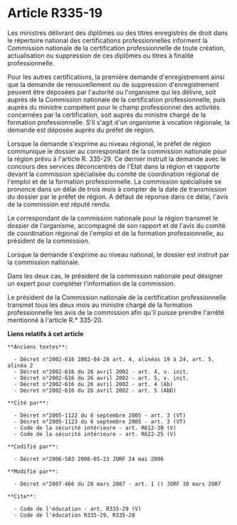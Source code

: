 # Article R335-19

Les ministres délivrant des diplômes ou des titres enregistrés de droit dans le répertoire national des certifications
professionnelles informent la Commission nationale de la certification professionnelle de toute création, actualisation ou
suppression de ces diplômes ou titres à finalité professionnelle.

Pour les autres certifications, la première demande d'enregistrement ainsi que la demande de renouvellement ou de suppression
d'enregistrement peuvent être déposées par l'autorité ou l'organisme qui les délivre, soit auprès de la Commission nationale
de la certification professionnelle, puis auprès du ministre compétent pour le champ professionnel des activités concernées
par la certification, soit auprès du ministre chargé de la formation professionnelle. S'il s'agit d'un organisme à vocation
régionale, la demande est déposée auprès du préfet de région.

Lorsque la demande s'exprime au niveau régional, le préfet de région communique le dossier au correspondant de la commission
nationale pour la région prévu à l'article R. 335-29. Ce dernier instruit la demande avec le concours des services
déconcentrés de l'Etat dans la région et rapporte devant la commission spécialisée du comité de coordination régional de
l'emploi et de la formation professionnelle. La commission spécialisée se prononce dans un délai de trois mois à compter de
la date de transmission du dossier par le préfet de région. A défaut de réponse dans ce délai, l'avis de la commission est
réputé rendu.

Le correspondant de la commission nationale pour la région transmet le dossier de l'organisme, accompagné de son rapport et
de l'avis du comité de coordination régional de l'emploi et de la formation professionnelle, au président de la commission.

Lorsque la demande s'exprime au niveau national, le dossier est instruit par la commission nationale.

Dans les deux cas, le président de la commission nationale peut désigner un expert pour compléter l'information de la
commission.

Le président de la Commission nationale de la certification professionnelle transmet tous les deux mois au ministre chargé de
la formation professionnelle les avis de la commission afin qu'il puisse prendre l'arrêté mentionné à l'article R.* 335-20.

**Liens relatifs à cet article**

	**Anciens textes**:

	  - Décret n°2002-616 2002-04-26 art. 4, alinéas 19 à 24, art. 5, alinéa 2
	  - Décret n°2002-616 du 26 avril 2002 - art. 4, v. init.
	  - Décret n°2002-616 du 26 avril 2002 - art. 5, v. init.
	  - Décret n°2002-616 du 26 avril 2002 - art. 4 (Ab)
	  - Décret n°2002-616 du 26 avril 2002 - art. 5 (AbD)

	**Cité par**:

	  - Décret n°2005-1122 du 6 septembre 2005 - art. 3 (VT)
	  - Décret n°2005-1123 du 6 septembre 2005 - art. 3 (VT)
	  - Code de la sécurité intérieure - art. R612-30 (V)
	  - Code de la sécurité intérieure - art. R622-25 (V)

	**Codifié par**:

	  - Décret n°2006-583 2006-05-23 JORF 24 mai 2006

	**Modifié par**:

	  - Décret n°2007-466 du 28 mars 2007 - art. 1 () JORF 30 mars 2007

	**Cite**:

	  - Code de l'éducation - art. R335-29 (V)
	  - Code de l'éducation R335-29, R335-20
